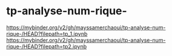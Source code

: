 # tp-analyse-num-rique-
https://mybinder.org/v2/gh/mayssamerchaoui/tp-analyse-num-rique-/HEAD?filepath=tp_1.ipynb
https://mybinder.org/v2/gh/mayssamerchaoui/tp-analyse-num-rique-/HEAD?filepath=tp2.ipynb
